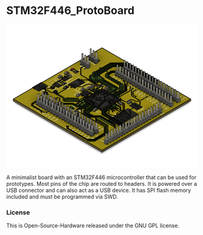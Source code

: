 # STM32F446_ProtoBoard
![STM32F446_ProtoBoard](https://github.com/Martin-Guenther/STM32F446_ProtoBoard/blob/master/STM32F446_ProtoBoard.png?raw=true)
  
A minimalist board with an STM32F446 microcontroller that can be used for prototypes. Most pins of the chip are routed to headers. It is powered over a USB connector and can also act as a USB device. It has SPI flash memory included and must be programmed via SWD.

### License
This is Open-Source-Hardware released under the GNU GPL license.
